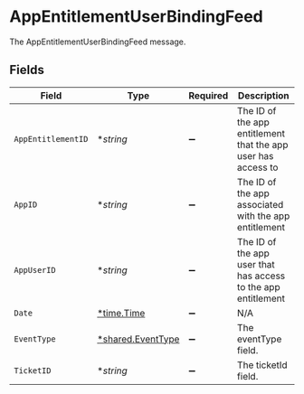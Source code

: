 # AppEntitlementUserBindingFeed

The AppEntitlementUserBindingFeed message.


## Fields

| Field                                                         | Type                                                          | Required                                                      | Description                                                   |
| ------------------------------------------------------------- | ------------------------------------------------------------- | ------------------------------------------------------------- | ------------------------------------------------------------- |
| `AppEntitlementID`                                            | **string*                                                     | :heavy_minus_sign:                                            | The ID of the app entitlement that the app user has access to |
| `AppID`                                                       | **string*                                                     | :heavy_minus_sign:                                            | The ID of the app associated with the app entitlement         |
| `AppUserID`                                                   | **string*                                                     | :heavy_minus_sign:                                            | The ID of the app user that has access to the app entitlement |
| `Date`                                                        | [*time.Time](https://pkg.go.dev/time#Time)                    | :heavy_minus_sign:                                            | N/A                                                           |
| `EventType`                                                   | [*shared.EventType](../../../pkg/models/shared/eventtype.md)  | :heavy_minus_sign:                                            | The eventType field.                                          |
| `TicketID`                                                    | **string*                                                     | :heavy_minus_sign:                                            | The ticketId field.                                           |